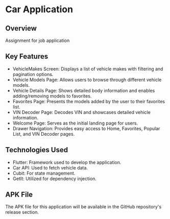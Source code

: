 # Car Application

## Overview

Assignment for job application

## Key Features

- VehicleMakes Screen: Displays a list of vehicle makes with filtering and pagination options.
- Vehicle Models Page: Allows users to browse through different vehicle models.
- Vehicle Details Page: Shows detailed body information and enables adding/removing models to favorites.
- Favorites Page: Presents the models added by the user to their favorites list.
- VIN Decoder Page: Decodes VIN and showcases detailed vehicle information.
- Welcome Page: Serves as the initial landing page for users.
- Drawer Navigation: Provides easy access to Home, Favorites, Popular List, and VIN Decoder pages.

## Technologies Used

- Flutter: Framework used to develop the application.
- Car API: Used to fetch vehicle data.
- Cubit: For state management.
- GetIt: Utilized for dependency injection.

## APK File

The APK file for this application will be available in the GitHub repository's release section.
